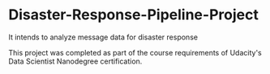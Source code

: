 # Disaster-Response-Pipeline-Project
It intends to analyze message data for disaster response

This project was completed as part of the course requirements of Udacity's Data Scientist Nanodegree certification.

